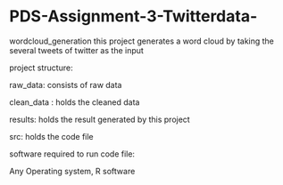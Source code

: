 # PDS-Assignment-3-Twitterdata-


wordcloud_generation
this project generates a word cloud by taking the several tweets of twitter as  the input

project structure:

raw_data: consists of raw data

clean_data : holds the cleaned data

results: holds the result generated by this project

src: holds the code file

software required to run code file:

Any Operating system, R software
